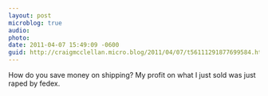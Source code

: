 ```yaml
---
layout: post
microblog: true
audio: 
photo: 
date: 2011-04-07 15:49:09 -0600
guid: http://craigmcclellan.micro.blog/2011/04/07/t56111291877699584.html
---
```

How do you save money on shipping? My profit on what I just sold was just raped by fedex.
